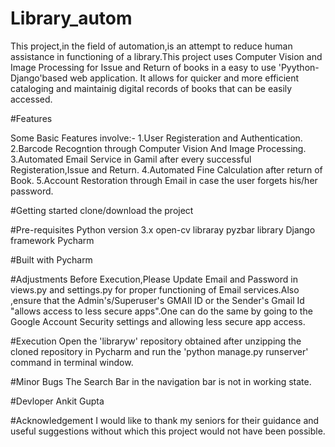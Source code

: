 # Library_autom

This project,in the field of automation,is an attempt to reduce human assistance in functioning of a library.This project uses Computer Vision and Image Processing for Issue and Return of books in a easy to use 'Pyython-Django'based web application. It allows for quicker and more efficient cataloging and maintainig digital records of books that can be easily accessed.

#Features

Some Basic Features involve:- 
1.User Registeration and Authentication.
2.Barcode Recogntion through Computer Vision And Image Processing. 
3.Automated Email Service in Gamil after every successful Registeration,Issue and Return.
4.Automated Fine Calculation after return of Book.
5.Account Restoration through Email in case the user forgets his/her password.

#Getting started
clone/download the project

#Pre-requisites
Python version 3.x
open-cv libraray
pyzbar library
Django framework
Pycharm 

#Built with
Pycharm

#Adjustments
Before Execution,Please Update Email and Password in views.py and settings.py for proper functioning of Email services.Also ,ensure that the Admin's/Superuser's GMAIl ID or the Sender's Gmail Id "allows access to less secure apps".One can do the same by going to the Google Account Security settings and allowing less secure app access.

#Execution
Open the 'libraryw' repository obtained after unzipping the cloned repository in Pycharm and run the 'python manage.py runserver'
command in terminal window. 

#Minor Bugs
The Search Bar in the navigation bar is not in working state.

#Devloper
Ankit Gupta

#Acknowledgement
I would like to thank my seniors for their guidance and useful suggestions without which this project would not have been possible.

 

                                                   
